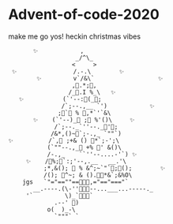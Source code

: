 # Advent-of-code-2020
make me go yos! heckin christmas vibes

           ✨            ,
                       _/^\_
                      <     >
     ✨                /.-.\        ✨
            ✨         v`/&\`                  ✨
                      ,🧸.*;🧸,
                     /_🎁.I %_\   ✨
       ✨           (`'--:🎁(_🧸;
                   /`;--.,__ `')            ✨
                  ;🧸`🎁 % 🎁,*`'`&\
           ✨    (`'--)_🧸 ;🎁 %'()\     ✨
                 /`;--._`''--._🎁'🧸;
                /&*,()~🎁`;-.,_ `""`)
    ✨          /`,🧸 ;+& () 🎁*`;-';\
               (`""--.,_🎈 +% 🧸' &()\
               /-.,_    ``''--....-'`) ✨
         ✨    /🧸%;🎁`:;'--,.__   __.'\
              ;*,&(); 🧸 % &^;~`"`🎁;🧸();        ✨
              /(); 🎁^~; & ().🎁🧸*&`;&%O\
        jgs   `"="==""==🧳🧳🧳,="=="==="`
           __.----.(\-''🧳🧳🧳--...___...-----._
         '`         \)_`🧳🧳🧳`
                 .--' 👀)
               o(  )_-\
                 `"""` `
